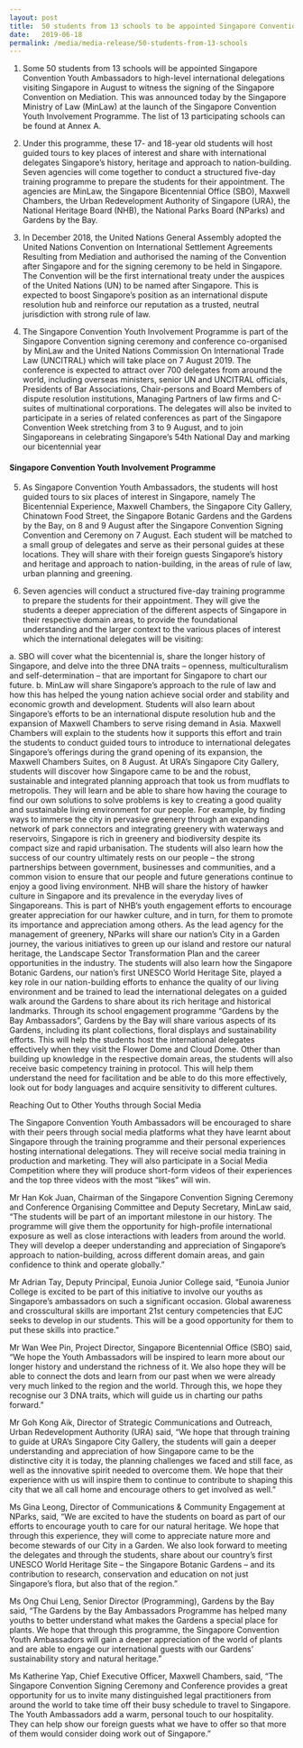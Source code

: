 ```yaml
---
layout: post
title:  50 students from 13 schools to be appointed Singapore Convention Youth Ambassadors
date:   2019-06-18
permalink: /media/media-release/50-students-from-13-schools
---
```


1.  Some 50 students from 13 schools will be appointed Singapore Convention Youth Ambassadors to high-level international delegations visiting Singapore in August to witness the signing of the Singapore Convention on Mediation. This was announced today by the Singapore Ministry of Law (MinLaw) at the launch of the Singapore Convention Youth Involvement Programme. The list of 13 participating schools can be found at Annex A.

2.  Under this programme, these 17- and 18-year old students will host guided tours to key places of interest and share with international delegates Singapore’s history, heritage and approach to nation-building. Seven agencies will come together to conduct a structured five-day training programme to prepare the students for their appointment. The agencies are MinLaw, the Singapore Bicentennial Office (SBO), Maxwell Chambers, the Urban Redevelopment Authority of Singapore (URA), the National Heritage Board (NHB), the National Parks Board (NParks) and Gardens by the Bay.

3.  In December 2018, the United Nations General Assembly adopted the United Nations Convention on International Settlement Agreements Resulting from Mediation and authorised the naming of the Convention after Singapore and for the signing ceremony to be held in Singapore. The Convention will be the first international treaty under the auspices of the United Nations (UN) to be named after Singapore. This is expected to boost Singapore’s position as an international dispute resolution hub and reinforce our reputation as a trusted, neutral jurisdiction with strong rule of law.

4.  The Singapore Convention Youth Involvement Programme is part of the Singapore Convention signing ceremony and conference co-organised by MinLaw and the United Nations Commission On International Trade Law (UNCITRAL) which will take place on 7 August 2019. The conference is expected to attract over 700 delegates from around the world, including overseas ministers, senior UN and UNCITRAL officials, Presidents of Bar Associations, Chair-persons and Board Members of dispute resolution institutions, Managing Partners of law firms and C-suites of multinational corporations. The delegates will also be invited to participate in a series of related conferences as part of the Singapore Convention Week stretching from 3 to 9 August, and to join Singaporeans in celebrating Singapore’s 54th National Day and marking our bicentennial year

#### **Singapore Convention Youth Involvement Programme**

5.  As Singapore Convention Youth Ambassadors, the students will host guided tours to six places of interest in Singapore, namely The Bicentennial Experience, Maxwell Chambers, the Singapore City Gallery, Chinatown Food Street, the Singapore Botanic Gardens and the Gardens by the Bay, on 8 and 9 August after the Singapore Convention Signing Convention and Ceremony on 7 August. Each student will be matched to a small group of delegates and serve as their personal guides at these locations. They will share with their foreign guests Singapore’s history and heritage and approach to nation-building, in the areas of rule of law, urban planning and greening.

6.  Seven agencies will conduct a structured five-day training programme to prepare the students for their appointment. They will give the students a deeper appreciation of the different aspects of Singapore in their respective domain areas, to provide the foundational understanding and the larger context to the various places of interest which the international delegates will be visiting:

a. SBO will cover what the bicentennial is, share the longer history of Singapore, and delve into the three DNA traits – openness, multiculturalism and self-determination – that are important for Singapore to chart our future.
b. MinLaw will share Singapore’s approach to the rule of law and how this has helped the young nation achieve social order and stability and economic growth and development. Students will also learn about Singapore’s efforts to be an international dispute resolution hub and the expansion of Maxwell Chambers to serve rising demand in Asia.
Maxwell Chambers will explain to the students how it supports this effort and train the students to conduct guided tours to introduce to international delegates Singapore’s offerings during the grand opening of its expansion, the Maxwell Chambers Suites, on 8 August.
At URA’s Singapore City Gallery, students will discover how Singapore came to be and the robust, sustainable and integrated planning approach that took us from mudflats to metropolis. They will learn and be able to share how having the courage to find our own solutions to solve problems is key to creating a good quality and sustainable living environment for our people. For example, by finding ways to immerse the city in pervasive greenery through an expanding network of park connectors and integrating greenery with waterways and reservoirs, Singapore is rich in greenery and biodiversity despite its compact size and rapid urbanisation. The students will also learn how the success of our country ultimately rests on our people – the strong partnerships between government, businesses and communities, and a common vision to ensure that our people and future generations continue to enjoy a good living environment.
NHB will share the history of hawker culture in Singapore and its prevalence in the everyday lives of Singaporeans. This is part of NHB’s youth engagement efforts to encourage greater appreciation for our hawker culture, and in turn, for them to promote its importance and appreciation among others.
As the lead agency for the management of greenery, NParks will share our nation’s City in a Garden journey, the various initiatives to green up our island and restore our natural heritage, the Landscape Sector Transformation Plan and the career opportunities in the industry. The students will also learn how the Singapore Botanic Gardens, our nation’s first UNESCO World Heritage Site, played a key role in our nation-building efforts to enhance the quality of our living environment and be trained to lead the international delegates on a guided walk around the Gardens to share about its rich heritage and historical landmarks.
Through its school engagement programme “Gardens by the Bay Ambassadors”, Gardens by the Bay will share various aspects of its Gardens, including its plant collections, floral displays and sustainability efforts. This will help the students host the international delegates effectively when they visit the Flower Dome and Cloud Dome.
Other than building up knowledge in the respective domain areas, the students will also receive basic competency training in protocol. This will help them understand the need for facilitation and be able to do this more effectively, look out for body languages and acquire sensitivity to different cultures.

Reaching Out to Other Youths through Social Media

The Singapore Convention Youth Ambassadors will be encouraged to share with their peers through social media platforms what they have learnt about Singapore through the training programme and their personal experiences hosting international delegations. They will receive social media training in production and marketing. They will also participate in a Social Media Competition where they will produce short-form videos of their experiences and the top three videos with the most “likes” will win.

Mr Han Kok Juan, Chairman of the Singapore Convention Signing Ceremony and Conference Organising Committee and Deputy Secretary, MinLaw said, “The students will be part of an important milestone in our history. The programme will give them the opportunity for high-profile international exposure as well as close interactions with leaders from around the world. They will develop a deeper understanding and appreciation of Singapore’s approach to nation-building, across different domain areas, and gain confidence to think and operate globally.”

Mr Adrian Tay, Deputy Principal, Eunoia Junior College said, “Eunoia Junior College is excited to be part of this initiative to involve our youths as Singapore’s ambassadors on such a significant occasion. Global awareness and crosscultural skills are important 21st century competencies that EJC seeks to develop in our students. This will be a good opportunity for them to put these skills into practice.”

Mr Wan Wee Pin, Project Director, Singapore Bicentennial Office (SBO) said, “We hope the Youth Ambassadors will be inspired to learn more about our longer history and understand the richness of it. We also hope they will be able to connect the dots and learn from our past when we were already very much linked to the region and the world. Through this, we hope they recognise our 3 DNA traits, which will guide us in charting our paths forward.”

Mr Goh Kong Aik, Director of Strategic Communications and Outreach, Urban Redevelopment Authority (URA) said, “We hope that through training to guide at URA’s Singapore City Gallery, the students will gain a deeper understanding and appreciation of how Singapore came to be the distinctive city it is today, the planning challenges we faced and still face, as well as the innovative spirit needed to overcome them. We hope that their experience with us will inspire them to continue to contribute to shaping this city that we all call home and encourage others to get involved as well.”

Ms Gina Leong, Director of Communications & Community Engagement at NParks, said, “We are excited to have the students on board as part of our efforts to encourage youth to care for our natural heritage. We hope that through this experience, they will come to appreciate nature more and become stewards of our City in a Garden. We also look forward to meeting the delegates and through the students, share about our country’s first UNESCO World Heritage Site – the Singapore Botanic Gardens – and its contribution to research, conservation and education on not just Singapore’s flora, but also that of the region.”

Ms Ong Chui Leng, Senior Director (Programming), Gardens by the Bay said, “The Gardens by the Bay Ambassadors Programme has helped many youths to better understand what makes the Gardens a special place for plants. We hope that through this programme, the Singapore Convention Youth Ambassadors will gain a deeper appreciation of the world of plants and are able to engage our international guests with our Gardens’ sustainability story and natural heritage.”

Ms Katherine Yap, Chief Executive Officer, Maxwell Chambers, said, “The Singapore Convention Signing Ceremony and Conference provides a great opportunity for us to invite many distinguished legal practitioners from around the world to take time off their busy schedule to travel to Singapore. The Youth Ambassadors add a warm, personal touch to our hospitality. They can help show our foreign guests what we have to offer so that more of them would consider doing work out of Singapore.”
